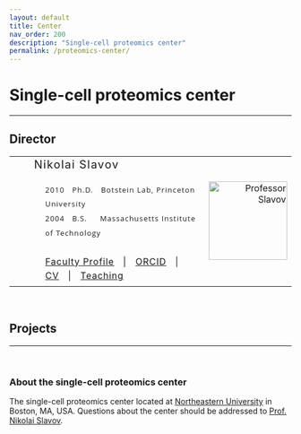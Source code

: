 ```yaml
---
layout: default
title: Center
nav_order: 200
description: "Single-cell proteomics center"
permalink: /proteomics-center/
---
```



# Single-cell proteomics center
------------

## Director

<table  cellspacing="0" border="0"  cellpadding="0" >
<tr border="0">
	<td  align="left" width="20"> </td>
    <td>
      <div  id="NikolaiSlavov" style="font-size:20px; font-weight: 400; letter-spacing: 1.5px;" >
			<span itemprop="name">Nikolai Slavov</span>
	  </div>
		<br>
		<div style="line-height: 160%; padding: 1 1 1 20;" >
		  <div style="font-family:   'Open Sans',   sans-serif;   font-size:13px; font-weight: 400; letter-spacing: 1.2px;"> <!-- Courier, New,     'Josefin Slab', serif;       -->
			2010 &nbsp; Ph.D.  &nbsp;  Botstein Lab, Princeton University<br>
			2004 &nbsp; B.S.   &nbsp; &nbsp; Massachusetts Institute of Technology <br>
		  </div>
		<br>
		<div style="letter-spacing: 1px;">
		<a href="https://coe.northeastern.edu/people/slavov-nikolai/" target="_blank"  itemprop="url" alt="professor Slavov">Faculty Profile</a> &nbsp; | &nbsp;			
		<a href="http://orcid.org/0000-0003-2035-1820" target="_blank">ORCID</a> &nbsp; | &nbsp;
		<a href="http://slavovlab.net/index_files/nslavov_cv.pdf" alt="Professor Slavov" target="_blank">CV</a> &nbsp; | &nbsp;
		<a href="http://slavovlab.net/teaching/index.html" target="_blank">Teaching</a>
	   </div>
     </div>
    </td>
    <td  align="right" width="140"  >
			<a href="https://www.linkedin.com/in/nslavov/" target="_blank" alt="Nikolai Slavov" >
			<img  src="http://slavovlab.net/index_files/Slavov-2019-Botev.jpg" width="140"  alt="Professor Slavov" ></a>
	</td>
</tr>
</table>




&nbsp;

## Projects


------------

&nbsp;


### About the single-cell proteomics center

The single-cell proteomics center located at [Northeastern University](https://www.northeastern.edu/) in Boston, MA, USA. Questions about the center should be addressed to [Prof. Nikolai Slavov](https://coe.northeastern.edu/people/slavov-nikolai/).
